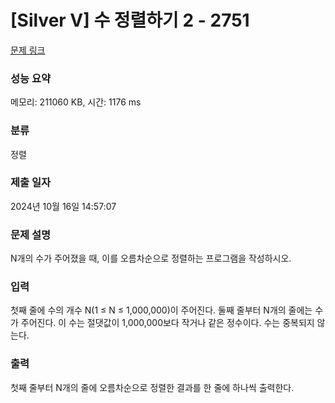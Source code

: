 # [Silver V] 수 정렬하기 2 - 2751 

[문제 링크](https://www.acmicpc.net/problem/2751) 

### 성능 요약

메모리: 211060 KB, 시간: 1176 ms

### 분류

정렬

### 제출 일자

2024년 10월 16일 14:57:07

### 문제 설명

<p>N개의 수가 주어졌을 때, 이를 오름차순으로 정렬하는 프로그램을 작성하시오.</p>

### 입력 

 <p>첫째 줄에 수의 개수 N(1 ≤ N ≤ 1,000,000)이 주어진다. 둘째 줄부터 N개의 줄에는 수가 주어진다. 이 수는 절댓값이 1,000,000보다 작거나 같은 정수이다. 수는 중복되지 않는다.</p>

### 출력 

 <p>첫째 줄부터 N개의 줄에 오름차순으로 정렬한 결과를 한 줄에 하나씩 출력한다.</p>

